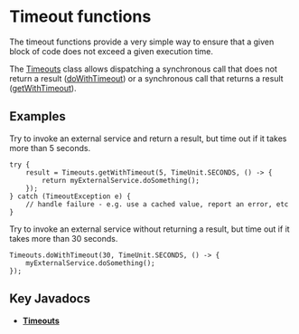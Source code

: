 # Timeout functions

The timeout functions provide a very simple way to ensure that a given block of code does not exceed a given execution
time.

The [Timeouts](http://rnorth.github.io/duct-tape/org/rnorth/ducttape/timeouts/Timeouts.html)
class allows dispatching a synchronous call that does not return a result ([doWithTimeout](http://rnorth.github.io/duct-tape/org/rnorth/ducttape/timeouts/Timeouts.html#doWithTimeout-int-java.util.concurrent.TimeUnit-java.lang.Runnable-))
 or a synchronous call that returns a result ([getWithTimeout](http://rnorth.github.io/duct-tape/org/rnorth/ducttape/timeouts/Timeouts.html#getWithTimeout-int-java.util.concurrent.TimeUnit-java.util.concurrent.Callable-)).

## Examples

Try to invoke an external service and return a result, but time out if it takes more than 5 seconds.

    try {
        result = Timeouts.getWithTimeout(5, TimeUnit.SECONDS, () -> {
            return myExternalService.doSomething();
        });
    } catch (TimeoutException e) {
        // handle failure - e.g. use a cached value, report an error, etc
    }

Try to invoke an external service without returning a result, but time out if it takes more than 30 seconds.

    Timeouts.doWithTimeout(30, TimeUnit.SECONDS, () -> {
        myExternalService.doSomething();
    });

## Key Javadocs

* **[Timeouts](http://rnorth.github.io/duct-tape/org/rnorth/ducttape/timeouts/Timeouts.html)**